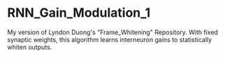 # RNN_Gain_Modulation_1
My version of Lyndon Duong's "Frame_Whitening" Repository. With fixed synaptic weights, this algorithm learns interneuron gains to statistically whiten outputs.
